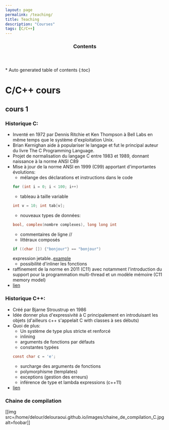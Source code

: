 ```yaml
---
layout: page
permalink: /teaching/
title: Teaching 
description: "Courses"
tags: [C/C++]
---
```


<section id="table-of-contents" class="toc">
  <header>
    <h3 >Contents</h3>
  </header>
<div id="drawer" markdown="1">
*  Auto generated table of contents
{:toc}
</div>
</section><!-- /#table-of-contents -->

# C/C++ cours

## cours 1

### Historique C:

* Inventé en 1972 par Dennis Ritchie et Ken Thompson à Bell Labs en même temps que le 
système d'exploitation Unix. 
* Brian Kernighan aide à populariser le langage et fut le principal auteur du livre 
The C Programming Language.
* Projet de normalisation du langage C entre 1983 et 1989, donnant naissance à la norme ANSI C89
* Mise à jour de la norme ANSI en 1999 (C99) apportant d'importantes évolutions:
    * mélange des déclarations et instructions dans le code  
    ```c 
    for (int i = 0; i < 100; i++)
    ```
    * tableau à taille variable  
    ```c 
    int v = 10; int tab[v];  
    ```
    * nouveaux types de données: 
    ```c 
    bool, complex(nombre complexes), long long int 
    ```
    * commentaires de ligne //
    * littéraux composés 
    ```c 
    if ((char []) {"bonjour"} == "bonjour") 
    ```
    expression jetable..[example](https://code-examples.net/fr/docs/c/language/compound_literal)
    * possibilité d'inliner les fonctions 
* raffinement de la norme en 2011 (C11) avec notamment l'introduction du support pour la 
programmation multi-thread et un modèle mémoire (C11 memory model)
* [lien](https://fr.wikipedia.org/wiki/C_(langage))
### Historique C++:

* Créé par Bjarne Stroustrup en 1986 
* Idée donner plus d'expressivité à C principalement en introduisant les objets (d'ailleurs c++ s'appelait C with classes à ses débuts)
* Quoi de plus: 
    * Un système de type plus stricte et renforcé
    * inlining
    * arguments de fonctions par défauts 
    * constantes typées
    ```c
    const char c = 'e'; 
    ```
    * surcharge des arguments de fonctions
    * polymorphisme (templates)
    * exceptions (gestion des erreurs)
    * inférence de type et lambda expressions (c++11)
* [lien](https://fr.wikipedia.org/wiki/C%2B%2B)


### Chaine de compilation

[[img src=/home/delour/delouraoui.github.io/images/chaine_de_compilation_C.jpg alt=foobar]]
